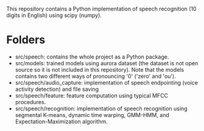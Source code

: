 This repository contains a Python implementation of speech recognition (10 digits in English) using
scipy (numpy).

# Folders
- src/speech: contains the whole project as a Python package.
- src/models: trained models using aurora dataset (the dataset is not open source so it is not included in this repository).
    Note that the models contains two different ways of pronouncing '0' ('zero' and 'ou').
- src/speech/audio_capture: implementation of speech endpointing (voice activity detection)
and file saving
- src/speech/feature: feature computation using typical MFCC procedures.
- src/speech/recognition: implementation of speech recognition using segmental K-means,
 dynamic time warping, GMM-HMM, and Expectation-Maximization algorithm.